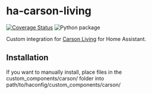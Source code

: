 # ha-carson-living
[![Coverage Status](https://coveralls.io/repos/github/rado0x54/ha-carson-living/badge.svg?branch=master)](https://coveralls.io/github/rado0x54/ha-carson-living?branch=master)
![Python package](https://github.com/rado0x54/ha-carson-living/workflows/Python%20package/badge.svg)

Custom integration for [Carson Living](https://www.carson.live/) for Home Assistant.

## Installation
If you want to manually install, place files in the custom_components/carson/ folder into path/to/haconfig/custom_components/carson/


